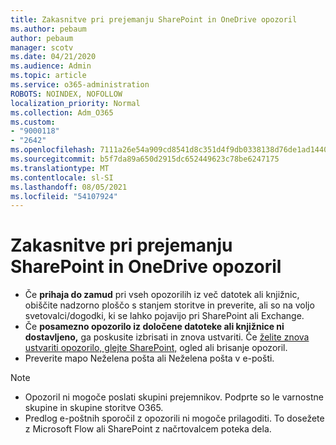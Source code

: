 ```yaml
---
title: Zakasnitve pri prejemanju SharePoint in OneDrive opozoril
ms.author: pebaum
author: pebaum
manager: scotv
ms.date: 04/21/2020
ms.audience: Admin
ms.topic: article
ms.service: o365-administration
ROBOTS: NOINDEX, NOFOLLOW
localization_priority: Normal
ms.collection: Adm_O365
ms.custom:
- "9000118"
- "2642"
ms.openlocfilehash: 7111a26e54a909cd8541d8c351d4f9db0338138d76de1ad14402b1c86932b79c
ms.sourcegitcommit: b5f7da89a650d2915dc652449623c78be6247175
ms.translationtype: MT
ms.contentlocale: sl-SI
ms.lasthandoff: 08/05/2021
ms.locfileid: "54107924"
---
```

# <a name="delays-in-receiving-sharepoint-and-onedrive-alerts"></a>Zakasnitve pri prejemanju SharePoint in OneDrive opozoril

- Če **prihaja do zamud** pri vseh opozorilih [](https://portal.office.com/adminportal/home?ref=/servicehealth) iz več datotek ali knjižnic, obiščite nadzorno ploščo s stanjem storitve in preverite, ali so na voljo svetovalci/dogodki, ki se lahko pojavijo pri SharePoint ali Exchange.
- Če **posamezno opozorilo iz določene datoteke ali knjižnice ni dostavljeno,** ga poskusite izbrisati in znova ustvariti. Če [želite znova ustvariti opozorilo, glejte SharePoint,](https://support.microsoft.com/office/99dfb19c-9a90-4a8c-aba1-aa8c8afb0de2) ogled ali brisanje opozoril.
- Preverite mapo Neželena pošta ali Neželena pošta v e-pošti.

> [!NOTE]
> - Opozoril ni mogoče poslati skupini prejemnikov. Podprte so le varnostne skupine in skupine storitve O365.
> - Predlog e-poštnih sporočil z opozorili ni mogoče prilagoditi. To dosežete z Microsoft Flow ali SharePoint z načrtovalcem poteka dela.
